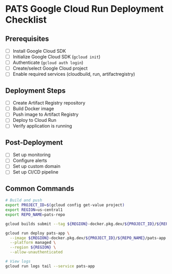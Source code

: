 # PATS Google Cloud Run Deployment Checklist

## Prerequisites
- [ ] Install Google Cloud SDK
- [ ] Initialize Google Cloud SDK (`gcloud init`)
- [ ] Authenticate (`gcloud auth login`)
- [ ] Create/select Google Cloud project
- [ ] Enable required services (cloudbuild, run, artifactregistry)

## Deployment Steps
- [ ] Create Artifact Registry repository
- [ ] Build Docker image 
- [ ] Push image to Artifact Registry
- [ ] Deploy to Cloud Run
- [ ] Verify application is running

## Post-Deployment
- [ ] Set up monitoring
- [ ] Configure alerts
- [ ] Set up custom domain
- [ ] Set up CI/CD pipeline

## Common Commands
```bash
# Build and push
export PROJECT_ID=$(gcloud config get-value project)
export REGION=us-central1
export REPO_NAME=pats-repo

gcloud builds submit --tag ${REGION}-docker.pkg.dev/${PROJECT_ID}/${REPO_NAME}/pats-app:v26

gcloud run deploy pats-app \
  --image ${REGION}-docker.pkg.dev/${PROJECT_ID}/${REPO_NAME}/pats-app:v26 \
  --platform managed \
  --region ${REGION} \
  --allow-unauthenticated

# View logs
gcloud run logs tail --service pats-app
``` 